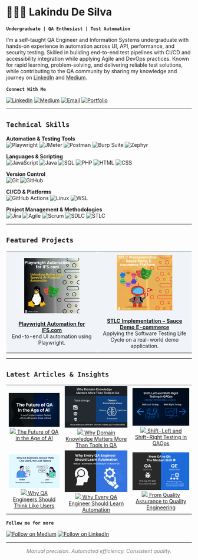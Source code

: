 # 🧑🏻‍💻 Lakindu De Silva  

**`Undergraduate | QA Enthusiast | Test Automation`**

I’m a self-taught QA Engineer and Information Systems undergraduate with hands-on experience in automation across UI, API, performance, and security testing. Skilled in building end-to-end test pipelines with CI/CD and accessibility integration while applying Agile and DevOps practices. Known for rapid learning, problem-solving, and delivering reliable test solutions, while contributing to the QA community by sharing my knowledge and journey on [LinkedIn](https://www.linkedin.com/in/lakindu-de-silva-460581344/) and [Medium](https://medium.com/@lakindudesilva007).  

**`Connect With Me`**  

[![LinkedIn](https://img.shields.io/badge/LinkedIn-0A66C2?logo=linkedin&logoColor=white)](https://www.linkedin.com/in/lakindu-de-silva-460581344/)  [![Medium](https://img.shields.io/badge/Medium-12100E?logo=medium&logoColor=white)](https://medium.com/@lakindudesilva007) [![Email](https://img.shields.io/badge/Email-D14836?logo=gmail&logoColor=white)](mailto:lakindudesilva007@gmail.com)
 [![Portfolio](https://img.shields.io/badge/Portfolio-000000?logo=About.me&logoColor=white)](https://lakinduqa.github.io/)  


---

## `Technical Skills`

**Automation & Testing Tools**  
![Playwright](https://img.shields.io/badge/Playwright-2EAD33?logo=playwright&logoColor=white)
![JMeter](https://img.shields.io/badge/Apache%20JMeter-D22128?logo=apachejmeter&logoColor=white) 
![Postman](https://img.shields.io/badge/Postman-FF6C37?logo=postman&logoColor=white) 
![Burp Suite](https://img.shields.io/badge/Burp%20Suite-FF6633?logo=burpsuite&logoColor=white) 
![Zephyr](https://img.shields.io/badge/Zephyr-2A2F45?logo=smartbear&logoColor=white)  

**Languages & Scripting**  
![JavaScript](https://img.shields.io/badge/JavaScript-F7DF1E?logo=javascript&logoColor=black) 
![Java](https://img.shields.io/badge/Java-007396?logo=java&logoColor=white)
![SQL](https://img.shields.io/badge/SQL-336791?logo=postgresql&logoColor=white)
![PHP](https://img.shields.io/badge/PHP-777BB4?logo=php&logoColor=white) 
![HTML](https://img.shields.io/badge/HTML5-E34F26?logo=html5&logoColor=white) 
![CSS](https://img.shields.io/badge/CSS3-1572B6?logo=css3&logoColor=white) 
  

**Version Control**  
![Git](https://img.shields.io/badge/Git-F05032?logo=git&logoColor=white) 
![GitHub](https://img.shields.io/badge/GitHub-181717?logo=github&logoColor=white)  

**CI/CD & Platforms**  
![GitHub Actions](https://img.shields.io/badge/GitHub%20Actions-2088FF?logo=githubactions&logoColor=white) 
![Linux](https://img.shields.io/badge/Linux-FCC624?logo=linux&logoColor=black) 
![WSL](https://img.shields.io/badge/WSL-4EAA25?logo=linux&logoColor=white)  

**Project Management & Methodologies**  
![Jira](https://img.shields.io/badge/Jira-0052CC?logo=jira&logoColor=white) 
![Agile](https://img.shields.io/badge/Agile-29A8E0?logo=scrumalliance&logoColor=white) 
![Scrum](https://img.shields.io/badge/Scrum-6DB33F?logo=scrumalliance&logoColor=white) 
![SDLC](https://img.shields.io/badge/SDLC-4285F4?logo=google&logoColor=white) 
![STLC](https://img.shields.io/badge/STLC-FF5722?logo=testinglibrary&logoColor=white)  

---

## `Featured Projects`

<table>
<tr>
<td align="center" bgcolor="#f0f4f8" width="300" style="border-radius:10px; padding:10px;">
<img src="images/Project1.png" width="150px"><br><br>
<a href="https://github.com/LakinduQA/playwright_ifs.com"><b>Playwright Automation for IFS.com</b></a><br>
End-to-end UI automation using Playwright.
</td>

<td align="center" bgcolor="#f0f4f8" width="300" style="border-radius:10px; padding:10px;">
<img src="images/Project2.png" width="150px"><br><br>
<a href="https://github.com/LakinduQA/STLC-Implementation---Sauce-Demo-E-commerce-Platform"><b>STLC Implementation – Sauce Demo E-commerce</b></a><br>
Applying the Software Testing Life Cycle on a real-world demo application.
</td>
</tr>
</table>


---
## `Latest Articles & Insights`

<table>
<tr>
<td align="center">
<a href="https://medium.com/@lakindudesilva007/the-future-of-qa-in-the-age-of-ai-will-ai-replace-testers-or-make-us-stronger-3cfb7fbcee43">
<img src="images/IMG_9030.PNG" width="200px"><br>
<img src="https://img.shields.io/badge/Medium-12100E?logo=medium&logoColor=white" width="60px"> The Future of QA in the Age of AI
</a>
</td>

<td align="center">
<a href="https://medium.com/@lakindudesilva007/why-domain-knowledge-matters-more-than-tools-in-qa-1bdb15c74237">
<img src="images/IMG_9640.PNG" width="200px"><br>
<img src="https://img.shields.io/badge/Medium-12100E?logo=medium&logoColor=white" width="60px"> Why Domain Knowledge Matters More Than Tools in QA
</a>
</td>

<td align="center">
<a href="https://medium.com/@lakindudesilva007/shift-left-and-shift-right-testing-in-qaops-a-mindset-shift-for-continuous-quality-85ef943ed14f">
<img src="images/IMG_9090.PNG" width="200px"><br>
<img src="https://img.shields.io/badge/Medium-12100E?logo=medium&logoColor=white" width="60px"> Shift-Left and Shift-Right Testing in QAOps
</a>
</td>
</tr>

<tr>
<td align="center">
<a href="https://www.linkedin.com/posts/lakindu-de-silva-460581344_why-qa-engineers-should-think-like-users-activity-7368506178466664449-5NvE">
<img src="images/IMG_9647.PNG" width="200px"><br>
<img src="https://img.shields.io/badge/LinkedIn-0A66C2?logo=linkedin&logoColor=white" width="60px"> Why QA Engineers Should Think Like Users
</a>
</td>

<td align="center">
<a href="https://www.linkedin.com/posts/lakindu-de-silva-460581344_why-every-qa-engineer-should-learn-automation-activity-7367105682224934913-p9X8/">
<img src="images/IMG_9099.PNG" width="200px"><br>
<img src="https://img.shields.io/badge/LinkedIn-0A66C2?logo=linkedin&logoColor=white" width="60px"> Why Every QA Engineer Should Learn Automation
</a>
</td>

<td align="center">
<a href="https://www.linkedin.com/posts/lakindu-de-silva-460581344_from-quality-assurance-to-quality-engineering-activity-7367848560391880705-c-hk">
<img src="images/IMG_9321.PNG" width="200px"><br>
<img src="https://img.shields.io/badge/LinkedIn-0A66C2?logo=linkedin&logoColor=white" width="60px"> From Quality Assurance to Quality Engineering
</a>
</td>
</tr>
</table>


**`Follow me for more`**  

[![Follow on Medium](https://img.shields.io/badge/Medium-12100E?logo=medium&logoColor=white)](https://medium.com/@lakindudesilva007)
[![Follow on LinkedIn](https://img.shields.io/badge/LinkedIn-0A66C2?logo=linkedin&logoColor=white)](https://www.linkedin.com/in/lakindu-de-silva-460581344/)



---

<div align="center">
<span style="font-style:italic; color:gray;">
Manual precision. Automated efficiency. Consistent quality.
</span>
</div>



